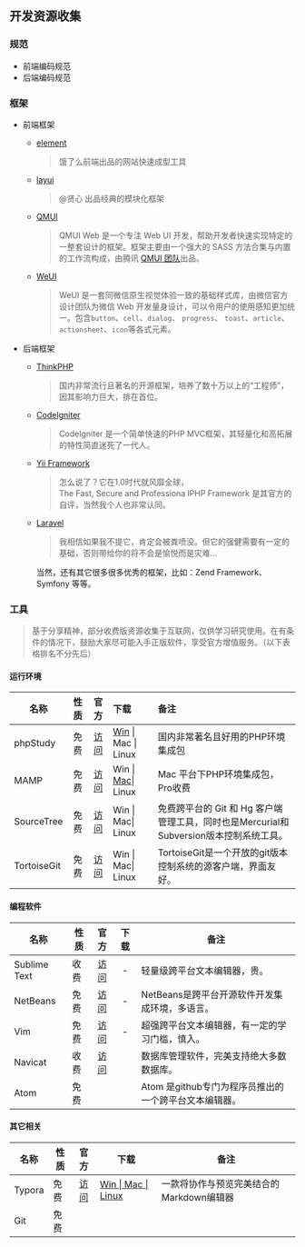 ## 开发资源收集

### 规范

- 前端编码规范
- 后端编码规范

### 框架

- 前端框架

  - [element](https://github.com/ElemeFE/element)

    > 饿了么前端出品的网站快速成型工具

  - [layui](https://github.com/sentsin/layui/)

    > @贤心 出品经典的模块化框架

  - [QMUI](https://github.com/QMUI/QMUI_Web)

    > QMUI Web 是一个专注 Web UI 开发，帮助开发者快速实现特定的一整套设计的框架。框架主要由一个强大的 SASS 方法合集与内置的工作流构成，由腾讯 [QMUI 团队](https://github.com/QMUI)出品。

  - [WeUI](https://github.com/weui/weui)

    > WeUI 是一套同微信原生视觉体验一致的基础样式库，由微信官方设计团队为微信 Web 开发量身设计，可以令用户的使用感知更加统一。包含`button`、`cell`、`dialog`、 `progress`、 `toast`、`article`、`actionsheet`、`icon`等各式元素。

- 后端框架

  - [ThinkPHP](http://www.thinkphp.cn/)

    > 国内非常流行且著名的开源框架，培养了数十万以上的“工程师”，因其影响力巨大，排在首位。

  - [CodeIgniter](http://www.codeigniter.com/)

    > CodeIgniter 是一个简单快速的PHP MVC框架，其轻量化和高拓展的特性简直迷死了一代人。

  - [Yii Framework](http://www.yiiframework.com/)

    > 怎么说了？它在1.0时代就风靡全球，The Fast, Secure and Professiona lPHP Framework 是其官方的自评，当然我个人也非常认同。

  - [Laravel](https://laravel.com/)

    > 我相信如果我不提它，肯定会被粪喷没。但它的强健需要有一定的基础，否则带给你的将不会是愉悦而是灾难...

    当然，还有其它很多很多优秀的框架，比如：Zend Framework、Symfony 等等。

### 工具

> 基于分享精神，部分收费版资源收集于互联网，仅供学习研究使用。在有条件的情况下，鼓励大家尽可能入手正版软件，享受官方增值服务。（以下表格排名不分先后）

#### 运行环境

| 名称          |  性质  |                  官方                  | 下载                                       | 备注                                       |
| ----------- | :--: | :----------------------------------: | :--------------------------------------- | :--------------------------------------- |
| phpStudy    |  免费  |    [访问](http://www.phpstudy.net/)    | [Win](http://www.phpstudy.net/a.php/211.html) \| Mac \| Linux | 国内非常著名且好用的PHP环境集成包                       |
| MAMP        |  免费  |   [访问](https://www.mamp.info/en/)    | Win \| [Mac](https://www.mamp.info)\| Linux | Mac 平台下PHP环境集成包，Pro收费                    |
| SourceTree  |  免费  | [访问](https://www.sourcetreeapp.com/) | Win \| Mac\| Linux                       | 免费跨平台的 Git 和 Hg 客户端管理工具，同时也是Mercurial和Subversion版本控制系统工具。 |
| TortoiseGit |  免费  |    [访问](https://tortoisegit.org/)    | Win \| Mac\| Linux                       | TortoiseGit是一个开放的git版本控制系统的源客户端，界面友好。    |

#### 编程软件

| 名称           | 性质   |                官方                 |  下载  | 备注                               |
| ------------ | ---- | :-------------------------------: | :--: | -------------------------------- |
| Sublime Text | 收费   | [访问](http://www.sublimetext.com/) |  -   | 轻量级跨平台文本编辑器，贵。                   |
| NetBeans     | 免费   |    [访问](https://netbeans.org/)    |  -   | NetBeans是跨平台开源软件开发集成环境，多语言。      |
| Vim          | 免费   |     [访问](http://www.vim.org/)     |  -   | 超强跨平台文本编辑器，有一定的学习门槛，慎入。          |
| Navicat      | 收费   |   [访问](https://www.navicat.com)   |      | 数据库管理软件，完美支持绝大多数数据库。             |
| Atom         | 免费   |                                   |      | Atom 是github专门为程序员推出的一个跨平台文本编辑器。 |

#### 其它相关

| 名称     | 性质   |             官方              | 下载                                       | 备注                       |
| ------ | ---- | :-------------------------: | ---------------------------------------- | ------------------------ |
| Typora | 免费   | [访问](http://www.typora.io/) | [Win \| Mac \| Linux](http://www.typora.io/) | 一款将协作与预览完美结合的Markdown编辑器 |
| Git    | 免费   |                             |                                          |                          |


